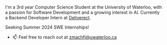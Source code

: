 I'm a 3rd year Computer Science Student at the University of Waterloo, with a passion for Software Development and a growing interest in AI. Currently a Backend Developer Intern at <a href="https://www.deliverect.com/en-ca">Deliverect</a>.

Seeking Summer 2024 SWE Internships!

- 📫 Feel free to reach out at <a href="mailto:zmachfj@uwaterloo.ca">zmachfj@uwaterloo.ca</a>

